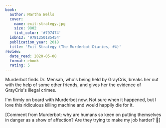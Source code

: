```yaml
---
book:
  author: Martha Wells
  cover:
    name: exit-strategy.jpg
    size: 9802
    tint_color: '#797474'
  isbn13: '9781250185454'
  publication_year: 2018
  title: 'Exit Strategy (The Murderbot Diaries, #4)'
review:
  date_read: 2020-05-08
  format: ebook
  rating: 5
---
```


Murderbot finds Dr. Mensah, who's being held by GrayCris, breaks her out with the help of some other friends, and gives her the evidence of GrayCris's illegal crimes.

I'm firmly on board with Murderbot now.
Not sure when it happened, but I love this ridiculous killing machine and would happily die for it.

[Comment from Murderbot: why are humans so keen on putting themselves in danger as a show of affection? Are they trying to make my job harder? 🤖]